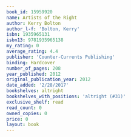 ```yaml
---
book_id: 15959920
name: Artists of the Right
author: Kerry Bolton
author_l-f: 'Bolton, Kerry'
isbn: 1935965131
isbn13: 9781935965138
my_rating: 0
average_rating: 4.4
publisher: 'Counter-Currents Publishing'
binding: Hardcover
number_of_pages: 208
year_published: 2012
original_publication_year: 2012
date_added: '2/28/2017'
bookshelves: altright
bookshelves_with_positions: 'altright (#31)'
exclusive_shelf: read
read_count: 0
owned_copies: 0
price: 0
layout: book
---
```

